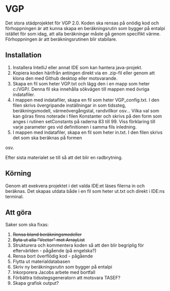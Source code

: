 # VGP

Det stora städprojektet för VGP 2.0. Koden ska rensas på onödig kod och förhoppningen är att kunna skapa en beräkningsrutin som bygger på entalpi istället för som  idag,  att alla beräkningar måste gå genom  specifikt värme. Förhoppningen är att beräkningsrutinen blir stabilare. 

## Installation

1. Installera IntelliJ eller annat IDE som kan hantera java-projekt.
2. Kopiera koden härifrån antingen direkt via en .zip-fil eller genom att klona den med Github desktop eller motsvarande.
3. Skapa en fil som heter VGP.txt och lägg den i en mapp som heter c:/VGP/. Denna fil ska innehålla sökvägen till mappen med övriga  indatafiler.
4. I  mappen  med indatafiler, skapa en fil som heter VGP_config.txt. I den filen skrivs övergripande inställningar in som tidssteg, beräkningsmodell, värmeövergångstal, randvillkor osv... Vilka val som kan göras finns noterade i  filen Konstanter och  skrivs på den form som anges i  rutinen setConstants på raderna  83 till 99. Viss förklaring till varje parameter ges vid definitionen i samma fils inledning.
5. I mappen  med indatafiler,  skapa en fil som heter in.txt. I den filen skrivs det som ska beräknas på formen

<tid i sekunder>
<tjocklek i  mm> <material1>
<tjocklek i  mm> <material2>
osv.

Efter sista materialet se till så att det blir en radbrytning.
    
## Körning
  
Genom att exekvera  projektet i  det  valda IDE:et läses filerna in och beräknas. Det skapas utdata både i en fil som heter ut.txt och direkt  i IDE:ns terminal. 

## Att göra
    
Saker som ska fixas:

1. ~~Rensa bland beräkningsmodeller~~
2. ~~Byta ut alla "Vector" mot ArrayList~~
3. Strukturera och kommentera koden så att den blir begriplig för eftervärlden - pågående (på engelska?)
4. Rensa bort överflödig kod - pågående
5. Flytta ut materialdatabasen
6. Skriv ny beräkningsrutin  som bygger på entalpi
7. Inkorporera Jacobs arbete med bortfall
8. Förbättra tidsstegsgeneratorn att motsvara TASEF?
9. Skapa grafisk output?
